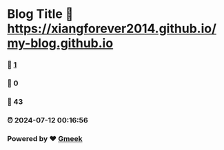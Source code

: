# Blog Title :link: https://xiangforever2014.github.io/my-blog.github.io 
### :page_facing_up: [1](https://xiangforever2014.github.io/my-blog.github.io/tag.html) 
### :speech_balloon: 0 
### :hibiscus: 43 
### :alarm_clock: 2024-07-12 00:16:56 
### Powered by :heart: [Gmeek](https://github.com/Meekdai/Gmeek)
